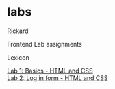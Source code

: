 # labs
Rickard

Frontend Lab assignments

Lexicon

<a href="https://leck-lex.github.io/labs/1_basics_html_and_css_lab/">Lab 1: Basics - HTML and CSS<a>
<br/>
<a href="https://leck-lex.github.io/labs/2_laboration_1_login_form/">Lab 2: Log in form - HTML and CSS<a>
